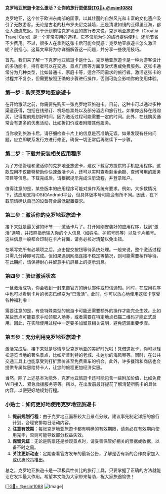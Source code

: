 **克罗地亚旅遊卡怎么激活？让你的旅行更便捷[[TG💪+ @esim1088](https://t.me/s/esim1088)]**

克罗地亚，这个位于欧洲东南部的国家，以其壮丽的自然风光和丰富的文化遗产吸引了无数游客。无论是古老的杜布罗夫尼克城墙，还是清澈如镜的亚得里亚海，都让人流连忘返。对于计划前往克罗地亚的旅行者来说，克罗地亚旅遊卡（Croatia Travel Card）是一个非常实用的选择。它不仅能为你的旅行提供便利，还能节省不少费用。不过，很多人在拿到这张卡后可能会疑惑：克罗地亚旅遊卡怎么激活呢？别担心，这篇文章将为你详细解答这一问题，并分享一些使用技巧。

首先，我们来了解一下克罗地亚旅遊卡是什么。克罗地亚旅遊卡是一种为游客设计的多功能卡，持有者可以在交通、景点门票等方面享受优惠或免费服务。这张卡通常分为几种类型，比如普通卡、家庭卡等，适合不同需求的旅行者。激活这张卡的过程并不复杂，但需要按照正确的步骤进行操作，否则可能会影响你的使用体验。

### **第一步：购买克罗地亚旅遊卡**

在开始激活之前，你需要先购买一张克罗地亚旅遊卡。目前，这种卡可以通过多种渠道获得，包括在线预订、机场售票处以及部分酒店和旅行社。如果你选择在线购买，记得提前规划好时间，因为激活过程可能需要一定的时间。此外，在线购买通常会有更多的优惠活动，比如折扣价或者附赠其他服务。

当你收到旅游卡后，请仔细检查卡片上的信息是否准确无误。如果发现有任何问题，应立即联系发行方进行修正。确保一切正常后再继续下一步骤。

### **第二步：下载并安装相关应用程序**

为了方便管理和激活你的克罗地亚旅遊卡，建议下载官方提供的手机应用程序。这款应用不仅能够帮助你快速激活卡片，还可以实时查看剩余余额、查询可用的服务项目等信息。下载完成后，请根据提示完成注册流程，并登录账户。

值得注意的是，某些版本的应用程序可能对操作系统有要求。例如，大多数情况下，该应用支持iOS和Android平台，但具体版本号可能会有所不同。因此，在下载前请确认自己的设备符合最低配置要求。

### **第三步：激活你的克罗地亚旅遊卡**

接下来就是最关键的环节——激活卡片了。打开刚刚安装好的应用程序，找到“激活”选项，并按照指示输入你的个人信息（如姓名、护照号码等）以及卡片编号。这些信息一般都会印制在卡片背面，请务必核对清楚以免出错。

在填写完所有必填项之后，点击提交按钮等待系统处理。一般来说，整个激活过程只需几分钟即可完成。但如果遇到网络连接不稳定等情况，则可能需要稍作等待。在此期间，请保持耐心并留意手机屏幕上的提示消息。

### **第四步：验证激活状态**

一旦激活成功，你会收到一封来自官方的确认邮件或短信通知。同时，在应用程序中也可以看到卡片的状态已经变为“已激活”。此时，你可以放心地使用这张卡享受各种福利啦！

需要注意的是，有些特殊类型的旅游卡可能还需要额外的操作才能完全生效。比如某些景点可能要求手动领取入场券，或者需要在特定地点扫描二维码才能正式启用。因此，在实际使用过程中一定要多加留意相关说明，避免遗漏重要步骤。

### **第五步：充分利用克罗地亚旅遊卡**

激活完成后，接下来就是尽情享受克罗地亚的美好时光啦！凭借这张卡，你可以轻松游览当地的著名景点，比如斯普利特的老城、扎达尔的海风琴等。同时，在公共交通工具上也能享受到打折票价甚至免费乘车的机会。此外，许多餐馆和商店也会提供专属优惠给持卡人，让您的旅程更加经济实惠。

当然，除了上述基本功能外，克罗地亚旅遊卡还可能包含一些附加价值，比如免费WiFi接入、紧急救援服务等等。所以，在出发前最好提前了解清楚所购卡的具体内容，以便更好地规划行程。

### **小贴士：如何更好地使用克罗地亚旅遊卡**

1. **提前规划行程**：由于克罗地亚面积较大且景点分散，建议事先制定详细的旅行计划，合理安排每日活动内容。
2. **注意有效期**：每张克罗地亚旅遊卡都有明确的有效期限，请务必在有效期内使用完毕，否则可能导致部分权益失效。
3. **保留凭证**：无论是购票还是参观景点时，请妥善保管好相关的票据或收据，以备不时之需。
4. **关注更新动态**：定期查看官方发布的最新公告，了解是否有新的合作商家加入或优惠政策推出。

总之，克罗地亚旅遊卡是一项极具性价比的旅行工具，只要掌握了正确的方法就能让它发挥最大作用。希望本文能为大家带来帮助，祝大家旅途愉快！

[[TG💪+ @esim1088](https://t.me/s/esim1088) ![Image](https://i.postimg.cc/4NQfJmqS/Snipaste-2025-05-13-00-14-12.png)]